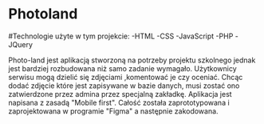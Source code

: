 # Photoland
#Technologie użyte w tym projekcie: 
  -HTML
  -CSS
  -JavaScript
  -PHP
  -JQuery
  
  
  
  
Photo-land jest aplikacją stworzoną na potrzeby projektu szkolnego jednak jest bardziej rozbudowana niż samo zadanie wymagało. Użytkownicy serwisu mogą dzielić się zdjęciami
,komentować je czy oceniać. Chcąc dodać zdjęcie które jest zapisywane w bazie danych, musi zostać ono zatwierdzone przez admina przez specjalną zakładkę. Aplikacja jest napisana
z zasadą "Mobile first". Całość została zaprototypowana i zaprojektowana w programie "Figma" a następnie zakodowana. 
